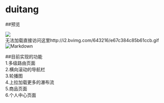 # duitang  

##预览 

<img src='http://i2.bvimg.com/643216/e67c384c85b61ccb.gif'><br />
无法加载直接访问这里http://i2.bvimg.com/643216/e67c384c85b61ccb.gif
![Markdown](http://i2.bvimg.com/643216/2ce75330167ecdc9.gif)<br />

##目前实现的功能    
1.多级路由页面    
2.横向滚动的导航栏    
3.轮播图    
4.上拉加载更多的瀑布流  
5.商品页面  
6.个人中心页面  